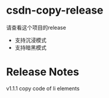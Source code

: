 # csdn-copy-release

请查看这个项目的release
- 支持沉浸模式
- 支持暗黑模式

# Release Notes
v1.1.1 copy code of li elements
